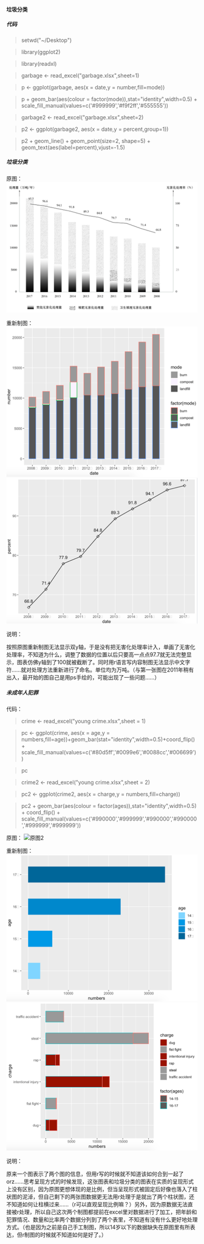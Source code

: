 #### 垃圾分类

##### 代码

> setwd("~/Desktop")

> library(ggplot2)

> library(readxl)

> garbage <- read_excel("garbage.xlsx",sheet=1)
                                                                                                 
> p <- ggplot(garbage, aes(x = date,y = number,fill=mode))

> p + geom_bar(aes(colour = factor(mode)),stat="identity",width=0.5) + scale_fill_manual(values=c('#999999','#f9f2ff','#555555'))

> garbage2 <- read_excel("garbage.xlsx",sheet=2)
                                                                                                 
> p2 <- ggplot(garbage2, aes(x = date,y = percent,group=1))

> p2 + geom_line() + geom_point(size=2, shape=5) + geom_text(aes(label=percent),vjust=-1.5)

##### 垃圾分类

原图：
![原图](https://github.com/renee-j/visualization/blob/master/garbage%20classification/WeChatb77706e407131678dbd9fe659ccd3d0c.png)

重新制图：
![R绘图](https://github.com/renee-j/visualization/blob/master/R绘图/WechatIMG5.png)
![R绘图](https://github.com/renee-j/visualization/blob/master/R绘图/折线.png)

说明：

按照原图重新制图无法显示双y轴，于是没有把无害化处理率计入，单画了无害化处理率，不知道为什么，调整了数据的位置以后只要高一点点97.7就无法完整显示，图表仿佛y轴到了100就被截断了。同时用r语言写内容制图无法显示中文字符……就对处理方法重新进行了命名。单位均为万吨。（与第一张图在2011年稍有出入，最开始的图自己是用ps手绘的，可能出现了一些问题……）

##### 未成年人犯罪

代码：

> crime <- read_excel("young crime.xlsx",sheet = 1)

> pc <- ggplot(crime, aes(x = age,y = numbers,fill=age))+geom_bar(stat="identity",width=0.5)+coord_flip() + scale_fill_manual(values=c('#80d5ff','#0099e6','#0088cc','#006699'))

> pc

> crime2 <- read_excel("young crime.xlsx",sheet = 2)

> pc2 <- ggplot(crime2, aes(x = charge,y = numbers,fill=charge))

> pc2 + geom_bar(aes(colour = factor(ages)),stat="identity",width=0.5) + coord_flip() + scale_fill_manual(values=c('#990000','#999999','#990000','#990000','#999999','#999999'))

原图：
![原图2](https://github.com/renee-j/visualization/blob/master/young%20crime/图2.png)

重新制图：
![R绘图2](https://github.com/renee-j/visualization/blob/master/R绘图/WechatIMG9.png)
![R绘图3](https://github.com/renee-j/visualization/blob/master/R绘图/WechatIMG8.png)

说明：

原来一个图表示了两个图的信息，但用r写的时候就不知道该如何合到一起了orz……思考呈现方式的时候发现，这张图表和垃圾分类的图表在实质的呈现形式上没有区别，因为原图更想体现的是比例，但当呈现形式被固定后好像也落入了柱状图的泥淖，但自己剩下的两张图数据更无法用r处理于是就出了两个柱状图，还不知道如何让柱横过来……（r可以直观呈现比例嘛？）另外，因为原数据无法直接被r处理，所以自己这次两个制图都提前在excel里对数据进行了加工，把年龄和犯罪情况、数量和比率两个数据分列到了两个表里，不知道有没有什么更好地处理方式。（也是因为之前是自己手工制图，所以14岁以下的数据缺失在原图里有所表达，但r制图的时候就不知道如何是好了。）
